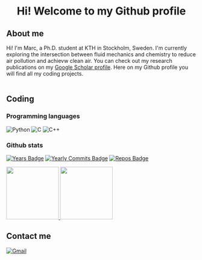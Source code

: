 [comment]: <> (Ideas to expand this README in the future: https://github.com/abhisheknaiidu/awesome-github-profile-readme)

<h1 align="center"> Hi! Welcome to my Github profile </h1>

<h2 align="left"> About me </h2>

<p>
  Hi! I'm Marc, a Ph.D. student at KTH in Stockholm, Sweden. I'm currently exploring the intersection between fluid mechanics and chemistry to reduce air pollution and achievw clean air. You can check out my research publications on my <a href="https://scholar.google.com/citations?user=wEZyfUcAAAAJ&hl=es&oi=sra"> Google Scholar profile</a>. Here on my Github profile you will find all my coding projects. <br> <br>
</p>

<h2 align="left"> Coding </h2>

<h3 align="left"> Programming languages </h3>

![Python](https://img.shields.io/badge/-Python-000?&logo=Python)
![C](https://img.shields.io/badge/-C-000?&logo=C)
![C++](https://img.shields.io/badge/-C++-000?&logo=c%2b%2b&logoColor=00599C) <br>

<h3 align="left"> Github stats </h3>

[![Years Badge](https://badges.pufler.dev/years/marrov)](https://badges.pufler.dev)
[![Yearly Commits Badge](https://badges.pufler.dev/commits/yearly/marrov)](https://badges.pufler.dev)
[![Repos Badge](https://badges.pufler.dev/repos/marrov)](https://badges.pufler.dev) <br>

<a href="https://github.com/marrov">
  <img height="139px" src="https://github-readme-stats.vercel.app/api?username=marrov&hide_title=true&hide_border=false&show_icons=true&include_all_commits=true&count_private=true&line_height=22&theme=dark" /> <img height="139px" src="https://github-readme-stats.vercel.app/api/top-langs/?username=marrov&hide=cmake,fortran,cuda&hide_title=true&hide_border=false&layout=compact&langs_count=6&theme=dark" />
</a>

<h2 align="left"> Contact me </h2>

<p>
  <a href="mailto:work.7k9ri@slmail.me">
    <img alt="Gmail" src="https://img.shields.io/badge/Gmail-%23BB001B.svg?&style=for-the-badge&logo=Gmail&logoColor=white" />
  </a>
</p>
